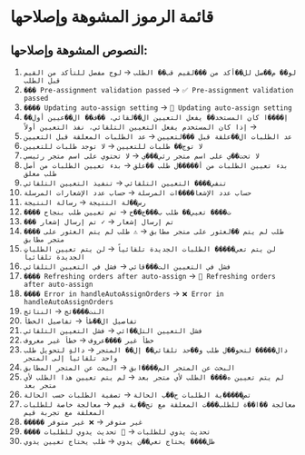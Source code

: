 # قائمة الرموز المشوهة وإصلاحها

## النصوص المشوهة وإصلاحها:

1. `لو�� م��صل لل��أكد من ���لقيم قب�� الطلب` → `لوج مفصل للتأكد من القيم قبل الطلب`
2. `��� Pre-assignment validation passed` → `✅ Pre-assignment validation passed`
3. `���� Updating auto-assign setting` → `🔄 Updating auto-assign setting`
4. `إ����ا كان المستخد�� يفعل التعيين ال��لقائي، ��ف�� ال��عيين أول��ً` → `إذا كان المستخدم يفعل التعيين التلقائي، نفذ التعيين أولاً`
5. `عد الطلبات ال��علقة قبل ���لتعيين` → `عد الطلبات المعلقة قبل التعيين`
6. `لا توج�� طلبات للتعيين` → `لا توجد طلبات للتعيين`
7. `لا تحت��ي على اسم متجر رئي���ي` → `لا تحتوي على اسم متجر رئيسي`
8. `بدء تعيين الطلبات من أ�����ل طلب ��علق` → `بدء تعيين الطلبات من أصل طلب معلق`
9. `تنفي���� التعيين التلقائي` → `تنفيذ التعيين التلقائي`
10. `حساب عدد الإشعا����ات المرسلة` → `حساب عدد الإشعارات المرسلة`
11. `رس��لة النتيجة` → `رسالة النتيجة`
12. `���� ت���� تعيي�� طلب ب���ج��ح` → `تم تعيين طلب بنجاح`
13. `��� تم إرسال إشعار` → `✓ تم إرسال إشعار`
14. `���� طلب لم يتم ��لعثور على متجر مطابق` → `⚠️ طلب لم يتم العثور على متجر مطابق`
15. `لن يتم تعي����� الطلبات الجديدة تلقائياً` → `لن يتم تعيين الطلبات الجديدة تلقائياً`
16. `فشل في التعيين الت���قائي` → `فشل في التعيين التلقائي`
17. `���� Refreshing orders after auto-assign` → `🔄 Refreshing orders after auto-assign`
18. `���� Error in handleAutoAssignOrders` → `❌ Error in handleAutoAssignOrders`
19. `النت����ئج` → `النتائج`
20. `تفاصيل ال��طأ` → `تفاصيل الخطأ`
21. `فشل التعيين التل��ائي` → `فشل التعيين التلقائي`
22. `خطأ غير ����عروف` → `خطأ غير معروف`
23. `دال����� لتحو��ل طلب و��حد تلقائي��ً إل�� المتجر` → `دالة لتحويل طلب واحد تلقائياً إلى المتجر`
24. `البحث عن المتجر الم����ابق` → `البحث عن المتجر المطابق`
25. `لم يتم تعيين ه���� الطلب لأي متجر بعد` → `لم يتم تعيين هذا الطلب لأي متجر بعد`
26. `تص�����ية الطلبات ح��ب الحالة` → `تصفية الطلبات حسب الحالة`
27. `معالجة ��ا��ة للطلب���ت المعلقة مع تج��بة قيم` → `معالجة خاصة للطلبات المعلقة مع تجربة قيم`
28. `����� غير متوفر` → `❌ غير متوفر`
29. `���� تحديث يدوي للطلبات` → `🔄 تحديث يدوي للطلبات`
30. `طل���� يحتاج تعي��ن يدوي` → `طلب يحتاج تعيين يدوي`
